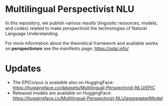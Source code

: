 # Multilingual Perspectivist NLU

In this repository, we publish various results (linguistic resources, models, and codes) related to make _perspectivist_ the technologies of Natural Language Understanding.

For more information about the theoretical framework and available works on **perspectivism** see the manifesto page: https://pdai.info/ 

# Updates
- The EPICorpus is avalaible also on HuggingFace: https://huggingface.co/datasets/Multilingual-Perspectivist-NLU/EPIC 
- Released models are available on HuggingFace: https://huggingface.co/Multilingual-Perspectivist-NLU/aggregatedModel 
